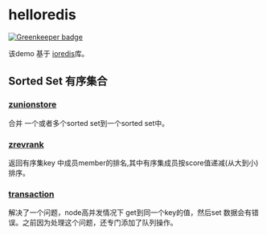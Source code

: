 # helloredis

[![Greenkeeper badge](https://badges.greenkeeper.io/NextZeus/helloredis.svg)](https://greenkeeper.io/)

该demo 基于 [ioredis](https://github.com/luin/ioredis)库。

## Sorted Set 有序集合
### [zunionstore](sortedset/zunionstore/index.md)

合并 一个或者多个sorted set到一个sorted set中。

### [zrevrank](sortedset/zrevrank/index.md)

返回有序集key 中成员member的排名,其中有序集成员按score值递减(从大到小)排序。


### [transaction](transaction/index.md)
解决了一个问题，node高并发情况下 get到同一个key的值，然后set 数据会有错误。之前因为处理这个问题，还专门添加了队列操作。

